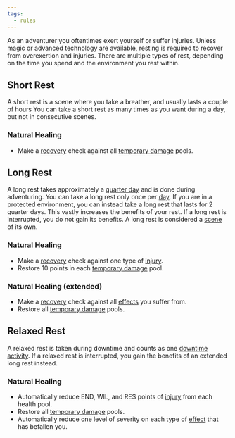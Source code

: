 ```yaml
---
tags:
  - rules
---
```

As an adventurer you oftentimes exert yourself or suffer injuries. Unless magic or advanced technology are available, resting is required to recover from overexertion and injuries.
There are multiple types of rest, depending on the time you spend and the environment you rest within.

## Short Rest
A short rest is a scene where you take a breather, and usually lasts a couple of hours
You can take a short rest as many times as you want during a day, but not in consecutive scenes.

### Natural Healing
- Make a [recovery](onenote:#Health&section-id={F4B5F533-AED8-4749-B5F7-808512A72D86}&page-id={14C8C514-3A90-470E-B136-B3AEA31598A5}&object-id={38D8B38D-B207-0C73-2335-759968F2E5C5}&68&base-path=https://d.docs.live.net/73fbda111a4ef6fc/Documents/System%20Intelligence/Game%20System.one) check against all [temporary damage](onenote:#Health&section-id={F4B5F533-AED8-4749-B5F7-808512A72D86}&page-id={14C8C514-3A90-470E-B136-B3AEA31598A5}&object-id={3F3EBAAD-84F0-0797-1414-14305CE9F576}&14&base-path=https://d.docs.live.net/73fbda111a4ef6fc/Documents/System%20Intelligence/Game%20System.one) pools.

## Long Rest
A long rest takes approximately a [quarter day](onenote:#Gameplay%20%20Time%20Keeping&section-id={F4B5F533-AED8-4749-B5F7-808512A72D86}&page-id={E4098861-C5E8-48E6-AC40-5915347D3380}&object-id={4E26C052-ECC6-0FA3-299D-234B4D3144D4}&1C&base-path=https://d.docs.live.net/73fbda111a4ef6fc/Documents/System%20Intelligence/Game%20System.one) and is done during adventuring.
You can take a long rest only once per [day](onenote:#Gameplay%20%20Time%20Keeping&section-id={F4B5F533-AED8-4749-B5F7-808512A72D86}&page-id={E4098861-C5E8-48E6-AC40-5915347D3380}&object-id={4E26C052-ECC6-0FA3-299D-234B4D3144D4}&1C&base-path=https://d.docs.live.net/73fbda111a4ef6fc/Documents/System%20Intelligence/Game%20System.one). If you are in a protected environment, you can instead take a long rest that lasts for 2 quarter days. This vastly increases the benefits of your rest.
If a long rest is interrupted, you do not gain its benefits.
A long rest is considered a [scene](onenote:#Gameplay%20%20Time%20Keeping&section-id={F4B5F533-AED8-4749-B5F7-808512A72D86}&page-id={E4098861-C5E8-48E6-AC40-5915347D3380}&object-id={4E26C052-ECC6-0FA3-299D-234B4D3144D4}&50&base-path=https://d.docs.live.net/73fbda111a4ef6fc/Documents/System%20Intelligence/Game%20System.one) of its own.

### Natural Healing
- Make a [recovery](onenote:#Health&section-id={F4B5F533-AED8-4749-B5F7-808512A72D86}&page-id={14C8C514-3A90-470E-B136-B3AEA31598A5}&object-id={38D8B38D-B207-0C73-2335-759968F2E5C5}&68&base-path=https://d.docs.live.net/73fbda111a4ef6fc/Documents/System%20Intelligence/Game%20System.one) check against one type of [injury](onenote:#Health&section-id={F4B5F533-AED8-4749-B5F7-808512A72D86}&page-id={14C8C514-3A90-470E-B136-B3AEA31598A5}&object-id={7032BED9-DC9E-0F21-3691-B25B90E3A5E5}&C&base-path=https://d.docs.live.net/73fbda111a4ef6fc/Documents/System%20Intelligence/Game%20System.one).
- Restore 10 points in each [temporary damage](onenote:#Health&section-id={F4B5F533-AED8-4749-B5F7-808512A72D86}&page-id={14C8C514-3A90-470E-B136-B3AEA31598A5}&object-id={3F3EBAAD-84F0-0797-1414-14305CE9F576}&14&base-path=https://d.docs.live.net/73fbda111a4ef6fc/Documents/System%20Intelligence/Game%20System.one) pool.

### Natural Healing (extended)
- Make a [recovery](onenote:#Health&section-id={F4B5F533-AED8-4749-B5F7-808512A72D86}&page-id={14C8C514-3A90-470E-B136-B3AEA31598A5}&object-id={38D8B38D-B207-0C73-2335-759968F2E5C5}&68&base-path=https://d.docs.live.net/73fbda111a4ef6fc/Documents/System%20Intelligence/Game%20System.one) check against all [effects](onenote:#Health&section-id={F4B5F533-AED8-4749-B5F7-808512A72D86}&page-id={14C8C514-3A90-470E-B136-B3AEA31598A5}&object-id={8140D3EF-7F07-0F87-05E1-58DDE7B18B00}&D&base-path=https://d.docs.live.net/73fbda111a4ef6fc/Documents/System%20Intelligence/Game%20System.one) you suffer from.
- Restore all [temporary damage](onenote:#Health&section-id={F4B5F533-AED8-4749-B5F7-808512A72D86}&page-id={14C8C514-3A90-470E-B136-B3AEA31598A5}&object-id={3F3EBAAD-84F0-0797-1414-14305CE9F576}&14&base-path=https://d.docs.live.net/73fbda111a4ef6fc/Documents/System%20Intelligence/Game%20System.one) pools.

## Relaxed Rest
A relaxed rest is taken during downtime and counts as one [downtime activity](onenote:#Gameplay%20%20Time%20Keeping&section-id={F4B5F533-AED8-4749-B5F7-808512A72D86}&page-id={E4098861-C5E8-48E6-AC40-5915347D3380}&object-id={4E26C052-ECC6-0FA3-299D-234B4D3144D4}&AA&base-path=https://d.docs.live.net/73fbda111a4ef6fc/Documents/System%20Intelligence/Game%20System.one).
If a relaxed rest is interrupted, you gain the benefits of an extended long rest instead.

### Natural Healing
- Automatically reduce END, WIL, and RES points of [injury](onenote:#Health&section-id={F4B5F533-AED8-4749-B5F7-808512A72D86}&page-id={14C8C514-3A90-470E-B136-B3AEA31598A5}&object-id={7032BED9-DC9E-0F21-3691-B25B90E3A5E5}&C&base-path=https://d.docs.live.net/73fbda111a4ef6fc/Documents/System%20Intelligence/Game%20System.one) from each health pool.
- Restore all [temporary damage](onenote:#Health&section-id={F4B5F533-AED8-4749-B5F7-808512A72D86}&page-id={14C8C514-3A90-470E-B136-B3AEA31598A5}&object-id={3F3EBAAD-84F0-0797-1414-14305CE9F576}&14&base-path=https://d.docs.live.net/73fbda111a4ef6fc/Documents/System%20Intelligence/Game%20System.one) pools.
- Automatically reduce one level of severity on each type of [effect](onenote:#Health&section-id={F4B5F533-AED8-4749-B5F7-808512A72D86}&page-id={14C8C514-3A90-470E-B136-B3AEA31598A5}&object-id={8140D3EF-7F07-0F87-05E1-58DDE7B18B00}&D&base-path=https://d.docs.live.net/73fbda111a4ef6fc/Documents/System%20Intelligence/Game%20System.one) that has befallen you.